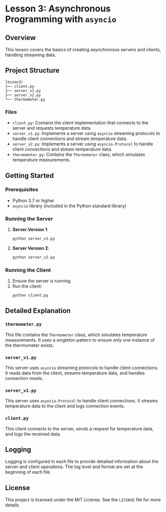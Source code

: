 # Lesson 3: Asynchronous Programming with `asyncio`

## Overview

This lesson covers the basics of creating asynchronous servers and clients, handling streaming data.

## Project Structure

```
lesson3/
├── client.py
├── server_v1.py
├── server_v2.py
└── thermometer.py
```

### Files

- `client.py`: Contains the client implementation that connects to the server and requests temperature data.
- `server_v1.py`: Implements a server using `asyncio` streaming protocols to handle client connections and stream temperature data.
- `server_v2.py`: Implements a server using `asyncio.Protocol` to handle client connections and stream temperature data.
- `thermometer.py`: Contains the `Thermometer` class, which simulates temperature measurements.

## Getting Started

### Prerequisites

- Python 3.7 or higher
- `asyncio` library (included in the Python standard library)

### Running the Server

1. **Server Version 1**:
   ```sh
   python server_v1.py
   ```

2. **Server Version 2**:
   ```sh
   python server_v2.py
   ```

### Running the Client

1. Ensure the server is running.
2. Run the client:
   ```sh
   python client.py
   ```

## Detailed Explanation

### `thermometer.py`

This file contains the `Thermometer` class, which simulates temperature measurements. It uses a singleton pattern to ensure only one instance of the thermometer exists.

### `server_v1.py`

This server uses `asyncio` streaming protocols to handle client connections. It reads data from the client, streams temperature data, and handles connection resets.

### `server_v2.py`

This server uses `asyncio.Protocol` to handle client connections. It streams temperature data to the client and logs connection events.

### `client.py`

This client connects to the server, sends a request for temperature data, and logs the received data.

## Logging

Logging is configured in each file to provide detailed information about the server and client operations. The log level and format are set at the beginning of each file.

## License

This project is licensed under the MIT License. See the `LICENSE` file for more details.
